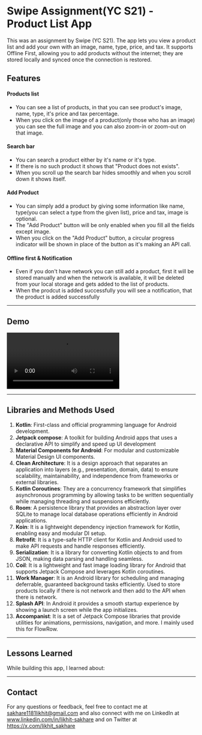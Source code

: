 # **Swipe Assignment(YC S21) - Product List App**

This was an assignment by Swipe (YC S21). The app lets you view a product list and add your own with an image, name, type, price, and tax. It supports Offline First, allowing you to add products without the internet; they are stored locally and synced once the connection is restored.

## **Features**

#### **Products list**
  - You can see a list of products, in that you can see product's image, name, type, it's price and tax percentage.
  - When you click on the image of a product(only those who has an image) you can see the full image and you can also zoom-in or zoom-out on that image.
#### **Search bar**
  - You can search a product either by it's name or it's type.
  - If there is no such product it shows that "Product does not exists".
  - When you scroll up the search bar hides smoothly and when you scroll down it shows itself.
#### **Add Product**
  - You can simply add a product by giving some information like name, type(you can select a type from the given list), price and tax, image is optional.
  - The "Add Product" button will be only enabled when you fill all the fields except image.
  - When you click on the "Add Product" button, a circular progress indicator will be shown in place of the button as it's making an API call.
#### **Offline first & Notification**
  - Even if you don't have network you can still add a product, first it will be stored manually and when the network is available, it will be deleted from your local storage and gets added to the list of products.
  - When the prodcut is added successfully you will see a notification, that the product is added successfully

--- 

## **Demo**

<video src="https://github.com/user-attachments/assets/dd697539-aebd-42ff-85c5-f9488814058a" controls="controls" style="max-width: 100%; height: auto;">
    Demo how the app works.
</video>

--- 
  
## **Libraries and Methods Used**
1. **Kotlin**: First-class and official programming language for Android development.
2. **Jetpack compose**: A toolkit for building Android apps that uses a declarative API to simplify and speed up UI development
3. **Material Components for Android**: For modular and customizable Material Design UI components.
4. **Clean Architecture**: It is a design approach that separates an application into layers (e.g., presentation, domain, data) to ensure scalability, maintainability, and independence from frameworks or external libraries.
5. **Kotlin Coroutines**: They are a concurrency framework that simplifies asynchronous programming by allowing tasks to be written sequentially while managing threading and suspensions efficiently.
6. **Room**: A persistence library that provides an abstraction layer over SQLite to manage local database operations efficiently in Android applications.
7. **Koin**: It is a lightweight dependency injection framework for Kotlin, enabling easy and modular DI setup.
8. **Retrofit**: It is a type-safe HTTP client for Kotlin and Android used to make API requests and handle responses efficiently.
9. **Serialization**: It is a library for converting Kotlin objects to and from JSON, making data parsing and handling seamless.
10. **Coil**: It is a lightweight and fast image loading library for Android that supports Jetpack Compose and leverages Kotlin coroutines.
11. **Work Manager**: It is an Android library for scheduling and managing deferrable, guaranteed background tasks efficiently. Used to store products locally if there is not network and then add to the API when there is network.
12. **Splash API**: In Android it provides a smooth startup experience by showing a launch screen while the app initializes.
13. **Accompanist**: It is a set of Jetpack Compose libraries that provide utilities for animations, permissions, navigation, and more. I mainly used this for FlowRow.
    
--- 

## Lessons Learned

While building this app, I learned about:



--- 

## **Contact**
For any questions or feedback, feel free to contact me at sakhare1181likhit@gmail.com and also connect with me on LinkedIn at www.linkedin.com/in/likhit-sakhare and on Twitter at https://x.com/likhit_sakhare
